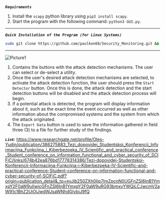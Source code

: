 ***`Requirements`***

1. Install the `scapy` python library using `pip3 install scapy`.
2. Start the program with the following command: `python3 GUI.py`.

---

***`Quick Installation of the Program (for Linux Systems)`***

```bash
sudo git clone https://github.com/paulkon68/Security_Monitoring.git && sudo pip3 install scapy; cd Security_Monitoring/ && sudo python3 GUI.py 
```

---

![Picture1](https://github.com/user-attachments/assets/4c764e69-1e03-43d9-b904-45789b92723c)

1. Contains the buttons with the attack detection mechanisms. The user can select or de-select a utility.
2. Once the user's desired attack detection mechanisms are selected, to activate the attack detection function, the user should press the `Start Detector` button. Once this is done, the attack detection and the start detection buttons will be disabled and the attack detection process will begin.
3. If a potential attack is detected, the program will display information about it, such as the exact time the event occurred as well as other information about the compromised systems and the system from which the attack originated.
4. The `Export Data` button is used to save the information gathered in field three (3) to a file for further study of the findings.

***`Link`***: https://www.researchgate.net/profile/Oles-Yudin/publication/386275883_Tezi_dopovidej_Studentskoi_Konferencii_Informacijna_Funkcijna_i_Kiberbezpeka_IV_Scientific_and_practical_conference_Student_conference_on_information_functional_and_cyber_security_of_SCIFiC/links/674b42ea876bd17778314386/Tezi-dopovidej-Studentskoi-Konferencii-Informacijna-Funkcijna-i-Kiberbezpeka-IV-Scientific-and-practical-conference-Student-conference-on-information-functional-and-cyber-security-of-SCIFiC.pdf?origin=publication_detail&_tp=eyJjb250ZXh0Ijp7ImZpcnN0UGFnZSI6InB1YmxpY2F0aW9uIiwicGFnZSI6InB1YmxpY2F0aW9uRG93bmxvYWQiLCJwcmV2aW91c1BhZ2UiOiJwdWJsaWNhdGlvbiJ9fQ


